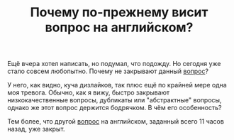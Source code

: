 ﻿---
title: "Почему по-прежнему висит вопрос на английском?"
se.owner.user_id: 527067
se.owner.display_name: "Byb"
se.owner.link: "https://ru.meta.stackoverflow.com/users/527067/byb"
se.link: "https://ru.meta.stackoverflow.com/questions/12684/%d0%9f%d0%be%d1%87%d0%b5%d0%bc%d1%83-%d0%bf%d0%be-%d0%bf%d1%80%d0%b5%d0%b6%d0%bd%d0%b5%d0%bc%d1%83-%d0%b2%d0%b8%d1%81%d0%b8%d1%82-%d0%b2%d0%be%d0%bf%d1%80%d0%be%d1%81-%d0%bd%d0%b0-%d0%b0%d0%bd%d0%b3%d0%bb%d0%b8%d0%b9%d1%81%d0%ba%d0%be%d0%bc"
se.question_id: 12684
se.post_type: question
---
<p>Ещё вчера хотел написать, но подумал, что подожду. Но сегодня уже стало совсем любопытно. Почему не закрывают данный <a href="https://ru.stackoverflow.com/questions/1517267/how-do-i-search-for-text-on-a-complex-class-object-in-python">вопрос</a>?</p>
<p>У него, как видно, куча дизлайков, так плюс ещё по крайней мере одна моя тревога. Обычно, как я вижу, быстро закрывают низкокачественные вопросы, дубликаты или &quot;абстрактные&quot; вопросы, однако же этот вопрос держится бодрячком. В чём его особенность?</p>
<p>Тем более, что другой <a href="https://ru.stackoverflow.com/questions/1517951/how-to-run-2-python-files-on-a-hosting">вопрос</a> на английском, заданный всего 11 часов назад, уже закрыт.</p>
